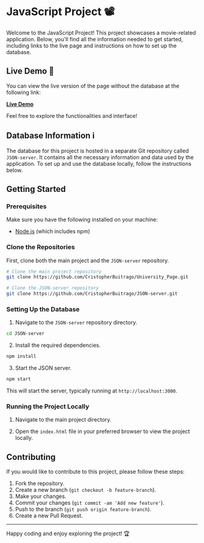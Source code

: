 # JavaScript Project 📽️

Welcome to the JavaScript Project! This project showcases a movie-related application. Below, you'll find all the information needed to get started, including links to the live page and instructions on how to set up the database.

## Live Demo 👀

You can view the live version of the page without the database at the following link:

**[Live Demo](https://the-university.netlify.app/)**

Feel free to explore the functionalities and interface!

## Database Information ℹ

The database for this project is hosted in a separate Git repository called `JSON-server`. It contains all the necessary information and data used by the application. To set up and use the database locally, follow the instructions below.

## Getting Started

### Prerequisites

Make sure you have the following installed on your machine:

- [Node.js](https://nodejs.org/) (which includes npm)

### Clone the Repositories

First, clone both the main project and the `JSON-server` repository.

```sh
# Clone the main project repository
git clone https://github.com/CristopherBuitrago/University_Page.git

# Clone the JSON-server repository
git clone https://github.com/CristopherBuitrago/JSON-server.git
```

### Setting Up the Database

1. Navigate to the `JSON-server` repository directory.

```sh
cd JSON-server
```

2. Install the required dependencies.

```sh
npm install
```

3. Start the JSON server.

```sh
npm start
```

This will start the server, typically running at `http://localhost:3000`.

### Running the Project Locally

1. Navigate to the main project directory.

2. Open the `index.html` file in your preferred browser to view the project locally.

## Contributing

If you would like to contribute to this project, please follow these steps:

1. Fork the repository.
2. Create a new branch (`git checkout -b feature-branch`).
3. Make your changes.
4. Commit your changes (`git commit -am 'Add new feature'`).
5. Push to the branch (`git push origin feature-branch`).
6. Create a new Pull Request.

---

Happy coding and enjoy exploring the project! 🏆
